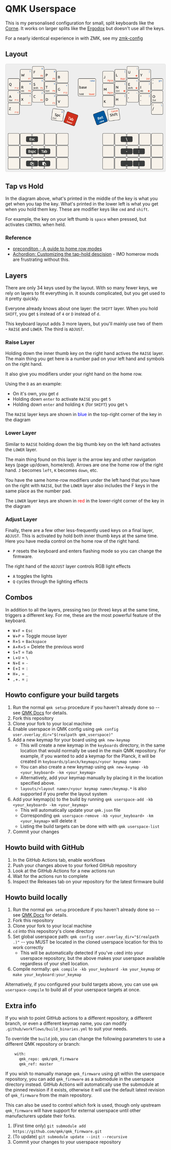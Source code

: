 # QMK Userspace

This is my personalised configuration for small, split keyboards like the [Corne](https://github.com/foostan/crkbd). It works on larger splits like the [Ergodox](https://ergodox-ez.com/) but doesn't use all the keys.

For a nearly identical experience in with ZMK, see my [zmk-config](https://github.com/mforman/zmk-config)

## Layout

![](img/crkbd-keyboard.png)

## Tap vs Hold

In the diagram above, what's printed in the middle of the key is what you get when you tap the key. What's printed in the lower left is what you get when you hold them key. These are modifier keys like `cmd` and `shift`.

For example, the key on your left thumb is `space` when pressed, but activates `CONTROL` when held.

### Reference

-   [preconditon - A guide to home row modes](https://precondition.github.io/home-row-mods)
-   [Achordion: Customizing the tap-hold descision](https://getreuer.info/posts/keyboards/achordion/index.html) - IMO homerow mods are frustrating without this.

## Layers

There are only 34 keys used by the layout. With so many fewer keys, we rely on layers to fit everything in. It sounds complicated, but you get used to it pretty quickly.

Everyone already knows about one layer: the `SHIFT` layer.
When you hold `SHIFT`, you get `$` instead of `4` or `D` instead of `d`.

This keyboard layout adds 3 more layers, but you'll mainly use two of them - `RAISE` and `LOWER`. The third is `ADJUST`.

### Raise Layer

Holding down the inner thumb key on the right hand actives the `RAISE` layer. The main thing you get here is a number pad on your left hand and symbols on the right hand. 

It also give you modifiers under your right hand on the home row.

Using the `D` as an example:

-   On it's own, you get `d`
-   Holding down `enter` to activate `RAISE` you get `5`
-   Holding down `enter` and holding `K` (for `SHIFT`) you get `%`

The `RAISE` layer keys are shown in <span style="color: blue">blue</span> in the top-right corner of the key in the diagram

### Lower Layer

Similar to `RAISE` holding down the big thumb key on the left hand activates the `LOWER` layer.

The main thing found on this layer is the arrow key and other navigation keys (page up/down, home/end). Arrows are one the home row of the right hand. `J` becomes `left`, `K` becomes `down`, etc.

You have the same home-row modifiers under the left hand that you have on the right with `RAISE`, but the `LOWER` layer also includes the F keys in the same place as the number pad.

The `LOWER` layer keys are shown in <span style="color: red">red</span> in the lower-right corner of the key in the diagram

### Adjust Layer

Finally, there are a few other less-frequently used keys on a final layer, `ADJUST`. This is activated by hold both inner thumb keys at the same time. Here you have media control on the home row of the right hand.
-   `P` resets the keyboard and enters flashing mode so you can change the firmware.

The right hand of the `ADJUST` layer controls RGB light effects

-   `A` toggles the lights
-   `Q` cycles through the lighting effects

## Combos

In addition to all the layers, pressing two (or three) keys at the same time, triggers a different key. For me, these are the most powerful feature of the keyboard.

-   `W`+`F` = `Esc`
-   `W`+`P` = Toggle mouse layer
-   `R`+`S` = `Backspace`
-   `A`+`R`+`S` = Delete the previous word
-   `S`+`T` = `Tab`
-   `L`+`U` = `\`
-   `N`+`E` = `-`
-   `E`+`I` = `:`
-   `H`+`,` = `_`
-   `,`+`.` = `;`

## Howto configure your build targets

1. Run the normal `qmk setup` procedure if you haven't already done so -- see [QMK Docs](https://docs.qmk.fm/#/newbs) for details.
1. Fork this repository
1. Clone your fork to your local machine
1. Enable userspace in QMK config using `qmk config user.overlay_dir="$(realpath qmk_userspace)"`
1. Add a new keymap for your board using `qmk new-keymap`
    - This will create a new keymap in the `keyboards` directory, in the same location that would normally be used in the main QMK repository. For example, if you wanted to add a keymap for the Planck, it will be created in `keyboards/planck/keymaps/<your keymap name>`
    - You can also create a new keymap using `qmk new-keymap -kb <your_keyboard> -km <your_keymap>`
    - Alternatively, add your keymap manually by placing it in the location specified above.
    - `layouts/<layout name>/<your keymap name>/keymap.*` is also supported if you prefer the layout system
1. Add your keymap(s) to the build by running `qmk userspace-add -kb <your_keyboard> -km <your_keymap>`
    - This will automatically update your `qmk.json` file
    - Corresponding `qmk userspace-remove -kb <your_keyboard> -km <your_keymap>` will delete it
    - Listing the build targets can be done with with `qmk userspace-list`
1. Commit your changes

## Howto build with GitHub

1. In the GitHub Actions tab, enable workflows
1. Push your changes above to your forked GitHub repository
1. Look at the GitHub Actions for a new actions run
1. Wait for the actions run to complete
1. Inspect the Releases tab on your repository for the latest firmware build

## Howto build locally

1. Run the normal `qmk setup` procedure if you haven't already done so -- see [QMK Docs](https://docs.qmk.fm/#/newbs) for details.
1. Fork this repository
1. Clone your fork to your local machine
1. `cd` into this repository's clone directory
1. Set global userspace path: `qmk config user.overlay_dir="$(realpath .)"` -- you MUST be located in the cloned userspace location for this to work correctly
    - This will be automatically detected if you've `cd`ed into your userspace repository, but the above makes your userspace available regardless of your shell location.
1. Compile normally: `qmk compile -kb your_keyboard -km your_keymap` or `make your_keyboard:your_keymap`

Alternatively, if you configured your build targets above, you can use `qmk userspace-compile` to build all of your userspace targets at once.

## Extra info

If you wish to point GitHub actions to a different repository, a different branch, or even a different keymap name, you can modify `.github/workflows/build_binaries.yml` to suit your needs.

To override the `build` job, you can change the following parameters to use a different QMK repository or branch:

```
    with:
      qmk_repo: qmk/qmk_firmware
      qmk_ref: master
```

If you wish to manually manage `qmk_firmware` using git within the userspace repository, you can add `qmk_firmware` as a submodule in the userspace directory instead. GitHub Actions will automatically use the submodule at the pinned revision if it exists, otherwise it will use the default latest revision of `qmk_firmware` from the main repository.

This can also be used to control which fork is used, though only upstream `qmk_firmware` will have support for external userspace until other manufacturers update their forks.

1. (First time only) `git submodule add https://github.com/qmk/qmk_firmware.git`
1. (To update) `git submodule update --init --recursive`
1. Commit your changes to your userspace repository
